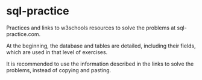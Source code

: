 # sql-practice
Practices and links to w3schools resources to solve the problems at sql-practice.com.

At the beginning, the database and tables are detailed, including their fields, which are used in that level of exercises.

It is recommended to use the information described in the links to solve the problems, instead of copying and pasting.

